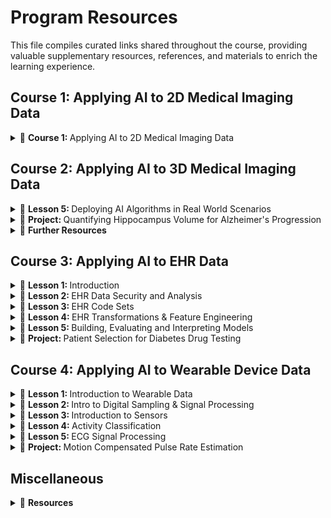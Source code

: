 # Program Resources 
This file compiles curated links shared throughout the course, providing valuable supplementary resources, references, and materials to enrich the learning experience.

## Course 1: Applying AI to 2D Medical Imaging Data
<details> 
  <summary>
      🧠 <b> Course 1: </b> Applying AI to 2D Medical Imaging Data 
  </summary>
<br/> 

course content
course content
</details>

## Course 2: Applying AI to 3D Medical Imaging Data

<details>
  <summary>
      🧠 <b> Lesson 5: </b> Deploying AI Algorithms in Real World Scenarios 
  </summary>

[Nifti file format](https://brainder.org/2012/09/23/the-nifti-file-format/)  
[MRI](https://hsmradyoloji.com/en/mri-mr/?gad=1&gclid=CjwKCAjw5remBhBiEiwAxL2M98idT3fVIwBwHbwZ4A15vHqahnYBzbwlh_6dfyp_VoRMKtUUUn7zcxoCR90QAvD_BwE)  
[MRI](https://www.fieldtriptoolbox.org/faq/coordsys/)  
[NiBabel](https://nipy.org/nibabel/coordinate_systems.html)  
[DICOM REF](https://www.dicomstandard.org/)  
[DICOM REF](https://dicom.innolitics.com/ciods/enhanced-sr/general-study/00080050)  
[DICOM REF](https://clinflows.blog/2022/09/29/dicom-explained-what-is-dicom/#:~:text=The%20DICOM%20Tags%20are%20assigned,uniform%20communication%20protocol%20for%20sharing.)  
[DICOM REF](https://dicom.nema.org/medical/Dicom/2017e/output/chtml/part06/chapter_6.html)  
[DICOM REF](https://www.dicomlibrary.com/dicom/dicom-tags/)  
[DICOM REF](https://www.dicomlibrary.com/dicom/dicom-tags/)  
[DICOM REF](https://www.dicomlibrary.com/dicom/dicom-tags/)  
[Anonymize DICOM data](https://pydicom.github.io/pydicom/stable/auto_examples/metadata_processing/plot_anonymize.html#sphx-glr-auto-examples-metadata-processing-plot-anonymize-py)
</details>

<details>
  <summary>
      🧠 <b> Project: </b>  Quantifying Hippocampus Volume for Alzheimer's Progression
  </summary>

  - [Hippocampus](https://commons.wikimedia.org/wiki/File:Hippocampus_small.gif)  
  - [Seahorse & Hippocampus](https://commons.wikimedia.org/wiki/File:Hippocampus_and_seahorse.JPG)  
  - [Hippocampal volume across age: Nomograms derived from over 19,700 people in UK Biobank](https://www.sciencedirect.com/science/article/pii/S2213158219302542 "According to this paper, 2019, the volume of hippocampus varies in a population, depending on various parameters, within certain boundaries, and it is possible to identify a 'normal' range taking into account age, sex, and brain hemisphere.")  
  - [Medical Decathlon competition](http://medicaldecathlon.com/)  
  - [Emulating PACS: Orthanc server](https://www.orthanc-server.com/download.php)  
  - [Viewing images: OHIF zero-footprint web viewer](https://docs.ohif.org/development/getting-started/)  
  - [DCMTK tools](https://dcmtk.org/en/)  
  - [Project Rubic](https://learn.udacity.com/nanodegrees/nd320/parts/cd0567/lessons/7aaadba1-56c3-45f3-91ab-cec178d320c7/concepts/7aaadba1-56c3-45f3-91ab-cec178d320c7-project-rubric)  
  - [Secondary Capture IODs](http://dicom.nema.org/medical/dicom/current/output/chtml/part03/sect_A.8.html "If you want to understand better the generation of valid DICOM, remove everything below
and try writing your own DICOM generation code from scratch.
Refer to this part of the standard to see what are the requirements for the valid
Secondary Capture IOD: http://dicom.nema.org/medical/dicom/2019e/output/html/part03.html#sect_A.8
The Modules table (A.8-1) contains a list of modules with a notice which ones are mandatory (M)
and which ones are conditional (C) and which ones are user-optional (U)
Note that we are building an RGB image which would have three 8-bit samples per pixel
Also note that writing code that generates valid DICOM has a very calming effect
on mind and body :)")  
</details>

<details>
  <summary>
      🧠 <b> Further Resources </b>
  </summary>
  <br/>
  <details>
    <summary>
      🧠 <b> Conferences and professional societies </b>
    </summary>
  
   - [MICCAI Society](http://www.miccai.org/) hosts an annual conference dedicated to medical imaging and related fields, and also hosts a number of challenges. One that has consistently generated good volumetric datasets is called [BRATS](http://braintumorsegmentation.org/)  
   - [Radiological Society of North America](https://www.rsna.org/) is a renowned organization that unifies medical imaging professionals around the globe. In addition to hosting the eponymous largest medical imaging conference in the world it has been turning more attention to AI recently, and hosted interesting medical imaging competitions within its "[AI challenge](https://www.rsna.org/en/education/ai-resources-and-training/ai-image-challenge)" program. Last year's challenged featured a classification problem for CT imaging (although with the focus on 2D methods)  
   - [SIIM](https://siim.org/page/meetings) is a society that focuses on medical imaging informatics and it has recently started running a machine learning sub-conference called C-MIMI.
  </details>

  <details>
    <summary>
      🧠 <b> Academia </b>
    </summary>
    
   - [Center for Clinical Data Science](https://www.ccds.io/) by Parthers Healthcare  
   - [Stanford's AIMI](https://aimi.stanford.edu/)  
   - [National Consortium of Intelligent Medical Imaging](https://www.medsci.ox.ac.uk/research/networks/national-consortium-of-intelligent-medical-imaging), kicked off by the University of Oxford and the UK's National Health Service  
  </details>
    
  <details>
    <summary>
      🧠 <b> Startups </b>
    </summary>
    <br/>
    There are plenty and there will be more. Some choose to pursue a clinical workflow, some focus on the application of particular machine learning techniques and some capitalize on existing clinical footprint and invest in platforms that accelerate others' efforts. Some established players are:
  
   - [Cortechslabs](https://www.cortechslabs.com/) - focuses on quantitative analysis of brain images. Of particular note is the software called [Neuroquant](https://www.cortechslabs.com/products/neuroquant/) which uses deep learning to produce reports with MRI-based volumetric measurements of structures inside the brain that are related to age-related neurodegenerative disorders such as Alzheimer's. Sounds familiar? :)
   - [Mirada Medical](https://mirada-medical.com/) - Oxford-based company that advanced the field of radiation oncology with its deep-learning-based segmentation models.
   - [Arterys](https://www.arterys.com/) - Silicon Valley startup that was the first to obtain an FDA clearance for a deep learning medical imaging suite for oncology.
   - [Enlitic](https://www.enlitic.com/) - San Francisco-based company aiming at diagnostic use cases that accelerate radiologic workflow.
   - [Nuance](https://www.nuance.com/healthcare/diagnostics-solutions/ai-marketplace.html) is a Boston-based company that produces a well-established platform of choice for radiological dictation. Recently the company focused a lot of effort on a marketplace for medical imaging AI solutions where startups that do not quite have Nuance's reach can deploy their software.
   - [Terarecon](https://www.terarecon.com/envoyai/exchange) - similarly to Nuance, this Californian company started in core diagnostic radiology and expanded with an AI marketplace offering branded "EnvoyAI".
    
   </details>
    
  <details>
    <summary>
      🧠 <b> Big Tech </b>
    </summary>
    <br/>
Some big cloud providers are eyeing the space closely, and running their own programs and projects related to medical imaging.
    
   - Microsoft Research has a [project InnerEye](https://www.microsoft.com/en-us/research/project/medical-image-analysis/) that for the past 10+ years has been exploring the use of machine learning for a variety of medical imaging applications. One of the instructors of this course had the honor of spending a significant part of his career as a team member here.
   - Google DeepMind is a group within Google doing some cutting-edge AI research, including [some work on medical imaging](https://deepmind.com/blog/article/ai-uclh-radiotherapy-planning). We can credit them with the contribution to the invention of the U-net which has been prominently featured in this course.
   </details>
   </details>
  
## Course 3: Applying AI to EHR Data 

<details>
  <summary>
      🧠 <b> Lesson 1: </b> Introduction
  </summary>

  - [Health Affairs](https://www.healthaffairs.org/doi/abs/10.1377/hlthaff.2018.05499)  
  - [CMS](https://www.cms.gov/Research-Statistics-Data-and-Systems/Statistics-Trends-and-Reports/NationalHealthExpendData/NationalHealthAccountsProjected)  
  - [50 Surprising Statistics Every Healthcare Stakeholder Must Know](https://www.osplabs.com/insights/50-surprising-statistics-every-healthcare-stakeholder-must-know/)  
  - [Apple Healthcare Data](https://www.apple.com/healthcare/health-records/)  
  - [Google Cloud Healthcare API](https://cloud.google.com/healthcare-api/docs/projects-datasets-data-stores)  
  - [Google Health](https://health.google/)  
</details>

<details>
  <summary>
      🧠 <b> Lesson 2: </b> EHR Data Security and Analysis
  </summary>

  - [Value of Medical Data on the Dark web](https://www.experian.com/blogs/ask-experian/heres-how-much-your-personal-information-is-selling-for-on-the-dark-web/)  
  - [Hacker Hone their Techniques](https://www.healthcareitnews.com/news/healthcare-data-big-risk-hackers-innovate-and-hone-their-techniques)  
  - [Examples from U.S. HIPAA fines](https://www.federalregister.gov/documents/2019/04/30/2019-08530/notification-of-enforcement-discretion-regarding-hipaa-civil-money-penalties)  
  - [HIPAA](https://www.hhs.gov/hipaa/index.html)  
  - [HITECH](https://www.hhs.gov/hipaa/for-professionals/special-topics/hitech-act-enforcement-interim-final-rule/index.html)  
  - [GDPR](https://gdpr-info.eu/)  
  - [DPA](https://www.gov.uk/data-protection)  
  - [PHI](https://www.hhs.gov/answers/hipaa/what-is-phi/index.html)  
  - [Covered Entites](https://www.hhs.gov/hipaa/for-professionals/covered-entities/index.html)  
  - [Sample Business Associate Agreement](https://www.hhs.gov/hipaa/for-professionals/covered-entities/sample-business-associate-agreement-provisions/index.html)  
  - [Business Associate Guidance](https://www.hhs.gov/hipaa/for-professionals/privacy/guidance/business-associates/index.html)  
  - [De-Identification Rationale](https://www.hhs.gov/hipaa/for-professionals/privacy/special-topics/de-identification/index.html#rationale)  
  - [CRISP-DM](https://en.wikipedia.org/wiki/Cross-industry_standard_process_for_data_mining)  
  - [What is Exploratory Data Analysis](https://towardsdatascience.com/exploratory-data-analysis-8fc1cb20fd15)  
  - [EDA in Python](https://towardsdatascience.com/exploratory-data-analysis-in-python-c9a77dfa39ce)  
  - [Get started with TensorFlow Data Validation](https://www.tensorflow.org/tfx/data_validation/get_started)  
  - [Imputation Methods](https://towardsdatascience.com/6-different-ways-to-compensate-for-missing-values-data-imputation-with-examples-6022d9ca0779)  
  - [Advanced Imputation Methods](https://www.sciencedirect.com/science/article/pii/S2352914819302783)  
  - [Z-Score](https://www.statisticshowto.com/probability-and-statistics/z-score/)  
  - [Reducing Dimensionality](https://en.wikipedia.org/wiki/Dimensionality_reduction)  
  - [Demographic Analysis](https://www.sciencedirect.com/topics/computer-science/demographic-data)  

</details>


<details>
  <summary>
      🧠 <b>   Lesson 3: </b> EHR Code Sets
  </summary>

  - [IDC10-CM Sepsis Codes](https://www.icd10data.com/ICD10CM/Codes/A00-B99/A30-A49/A41-/A41)  
  - [CDC's Rationale](https://www.cdc.gov/nchs/icd/icd10cm_pcs_background.htm)  
  - [Code Structure](https://library.ahima.org/doc?oid=106177#.Xm70u5NKhQI)  
  - [Coding Guidelines](https://www.cms.gov/Medicare/Coding/ICD10/Downloads/2019-ICD10-Coding-Guidelines-.pdf)  
  - [2020 ICD-10CM Codes - Query all codes](https://www.icd10data.com/ICD10CM/)  
  - [CDC ICD10-CM Lookup Tool](https://icd10cmtool.cdc.gov/?fy=FY2019)  
  - [Coronavirus ICD Code Announcement](https://www.cdc.gov/nchs/data/icd/Announcement-New-ICD-code-for-coronavirus-2-20-2020.pdf)  
  - [Primary, Principal, and Secondary Diagnosis Codes](https://acdis.org/articles/qa-primary-principal-and-secondary-diagnoses-1)  
  - [PCS Procedure Code System](https://www.cms.gov/Medicare/Coding/ICD10/Downloads/2014-pcs-procedure-coding-system.pdf)  
  - [Medicare Coding](https://www.cms.gov/Medicare/Coding/ICD10/Downloads/2016-PCS-Slides.pdf)  
  - [Understanding CPT Codes](https://www.verywellhealth.com/what-are-cpt-codes-2614950#:~:text=Current%20Procedural%20Terminology%20(CPT)%20codes,%2C%20surgical%2C%20and%20diagnostic%20services.)  
  - [CMS.gov Database Download for CPT Codes](https://www.cms.gov/medicare-coverage-database/search.aspx?error=Please%20use%20the%20new%20MCD%20Search%20to%20find%20your%20document.&from=~/overview-and-quick-search.aspx&npage=/medicare-coverage-database/downloads/downloadable-databases.aspx)  
  - [CMS.gov HCPCS Codes Information](https://www.cms.gov/Medicare/Coding/MedHCPCSGenInfo)  
  - [HCPCS Wikipedia](https://en.wikipedia.org/wiki/Healthcare_Common_Procedure_Coding_System)  
  - [NDC LOOKUP](https://ndclist.com/)  
  - [RXNorm Overview](https://www.nlm.nih.gov/research/umls/rxnorm/overview.html)  
  - [CCS website](https://www.hcup-us.ahrq.gov/toolssoftware/ccs10/ccs10.jsp#download)  
  - [MS-DRG](https://www.cms.gov/Medicare/Medicare-Fee-for-Service-Payment/AcuteInpatientPPS/MS-DRG-Classifications-and-Software)  
  - [SNOMED CT](https://www.snomed.org/five-step-briefing)  
  - [Graph Convolutional Transformer](https://arxiv.org/pdf/1906.04716.pdf)  
  - [Transformer Architecture](https://arxiv.org/abs/1706.03762)  
  - [Graph Convolutional Transformer - Github Code](https://github.com/Google-Health/records-research/tree/master/graph-convolutional-transformer)  
  - [Graph Convolutional Transformer - EHR Data](https://eicu-crd.mit.edu/about/eicu/)  

</details>


<details>
  <summary>
      🧠 <b>   Lesson 4: </b> EHR Transformations & Feature Engineering
  </summary>

  - [Encounter Definitions](https://www.hl7.org/fhir/encounter-definitions.html)  
  - [Google's Nature Paper-Logitudinal EHR Data Representation](https://www.nature.com/articles/s41746-018-0029-1)  
  - [Google's Patent- EHRs Data Management Systems and Methods](https://patents.google.com/patent/US20160042124)  
  - [FHIR Overview](https://www.hl7.org/fhir/overview.html)  
  - []()  
  - []()  
  - []()  
  - []()  
  - []()  
  - []()  
  - []()  
  - []()  
  - []()  
  - []()  
  - []()  
  - []()  
  - []()  
  - []()  
  - []()  
  - []()  
  - []()  
  - []()  
  - []()  
  - []()  
  - []()  
  - []()  
  - []()  
  - []()  
  - []()  
  - []()  
  - []()  

</details>

<details>
  <summary>
      🧠 <b>   Lesson 5: </b> Building, Evaluating and Interpreting Models
  </summary>

  - []()  
  - []()  
  - []()  
  - []()  
  - []()  
  - []()  
  - []()  
  - []()  
  - []()  
  - []()  
  - []()  
  - []()  
  - []()  
  - []()  
  - []()  
  - []()  
  - []()  
  - []()  
  - []()  
  - []()  
  - []()  
  - []()  
  - []()  
  - []()  
  - []()  
  - []()  
  - []()  
  - []()  
  - []()  
  - []()  
  - []()


</details>


<details>
  <summary>
      🧠 <b>   Project: </b>  Patient Selection for Diabetes Drug Testing
  </summary>

  - []()  
  - []()  
  - []()  
  - []()  
  - []()  
  - []()  
  - []()  
  - []()  
  - []()  
  - []()  
  - []()  
  - []()  
  - []()  
  - []()  
  - []()  
  - []()  
  - []()  
  - []()  
  - []()  
  - []()  
  - []()  
  - []()  
  - []()  
  - []()  
  - []()  
  - []()  
  - []()  
  - []()  
  - []()  
  - []()  
  - []()  

</details>

## Course 4: Applying AI to Wearable Device Data

<details>
  <summary>
        🧠 <b>   Lesson 1: </b> Introduction to Wearable Data
  </summary>

  - [Hillsborough teen: Apple Watch saved my life](https://www.abcactionnews.com/news/region-hillsborough/hillsborough-teen-apple-watch-saved-my-life)  
  - [5 examples of popular wearable devices in healthcare](https://www.businessinsider.com/5-examples-wearable-healthcare-devices-2021-5)  
  - [Precision-Recall](https://commons.wikimedia.org/wiki/File:Precisionrecall.svg)  
  - [Digital health](https://en.wikipedia.org/wiki/Digital_health)  
  - [Precision and recall](https://en.wikipedia.org/wiki/Precision_and_recall)  
  - [Framingham Heart Study](https://en.wikipedia.org/wiki/Framingham_Heart_Study)  
  - [Apple Heart Study: Assessment of Wristwatch-Based Photoplethysmography to Identify Cardiac Arrhythmias](https://classic.clinicaltrials.gov/ct2/show/NCT03335800)  
  - [Apple Heart Study: Large-scale assessment of a smartwatch to identify atrial fibrillation](https://www.nejm.org/doi/full/10.1056/NEJMoa1901183)  
  - [Apple Heart Study Response: Watched by Apple](https://www.nejm.org/doi/full/10.1056/NEJMe1913980)  
  - [Framingham Study: Atrial fibrillation as an independent risk factor for stroke: the Framingham Study](https://www.ahajournals.org/doi/10.1161/01.STR.22.8.983)  
  - [Wearable Health: Health Wearables: Ensuring Fairness, Preventing Discrimination, and Promoting Equity in an Emerging Internet-of-Things Environment](https://louisville.edu/mobileelsi/wgm-3/wgm-3-background-materials/health-wearables-insuring-fairness-preventing-discrimination-and-promoting-equality-in-an-emerging-internet-of-things-enviromnent_kathryn-montgomery-et-al/)
  - [Pipfile Example](https://github.com/udacity/nd320-c4-wearable-data-starter/blob/master/Pipfile)
  - [Pipenv: Python Dev Workflow for Humans](https://pipenv-fork.readthedocs.io/en/latest/index.html)
  - [Spyder IDE](https://docs.spyder-ide.org/current/index.html)

</details>

<details>
  <summary>
        🧠 <b>   Lesson 2: </b> Intro to Digital Sampling & Signal Processing
  </summary>

  - [Sampling Signal Processing](https://en.wikipedia.org/wiki/Sampling_%28signal_processing%29)  
  - [PhysioNet: The Research Resource for Complex Physiologic Signals](https://physionet.org/)  
  - [European ST-T Database: ECG dataset along with R wave peak annotations](https://physionet.org/content/edb/1.0.0/)  
  - [Interpolation](https://en.wikipedia.org/wiki/Interpolation)  
  - [Linear interpolation](https://en.wikipedia.org/wiki/Linear_interpolation)  
  - [Fast Fourier transform](https://en.wikipedia.org/wiki/Fast_Fourier_transform)  
  - [3Blue1Brown - Animated Maths](https://www.youtube.com/channel/UCYO_jab_esuFRV4b17AJtAw)  
  - [But what is the Fourier Transform? A visual introduction](https://www.youtube.com/watch?v=spUNpyF58BY)  
  - [Short-Time Fourier Transform](https://en.wikipedia.org/wiki/Short-time_Fourier_transform)  
  - [Spectrogram](https://en.wikipedia.org/wiki/Spectrogram)  
  - [Matplotlib Spectrogram](https://linuxhint.com/matplotlib-spectogram/)  
  - [Wavelet Transform](https://users.rowan.edu/~polikar/WTpart1.html)  
  - [The more general uncertainty principle, regarding Fourier transforms](https://www.youtube.com/watch?v=MBnnXbOM5S4)
  - [Harmonic](https://en.wikipedia.org/wiki/Harmonic) 
  - [What are harmonics? Exploring the fabric of music](https://splice.com/blog/what-are-harmonics/?utm_term=&campaignid=20329853011&adgroupid=148615476697&adid=664393838102)  
  - [Why Don't All Instruments Sound The Same?](https://www.youtube.com/watch?v=Q8ITu0EASL4)  
  - [Music And Measure Theory](https://www.youtube.com/watch?v=cyW5z-M2yzw)  

</details>

<details>
  <summary>
        🧠 <b>   Lesson 3: </b> Introduction to Sensors
  </summary>

  - []()  
  - []()  
  - []()  
  - []()  
  - []()  
  - []()  
  - []()  
  - []()  
  - []()  
  - []()  
  - []()  
  - []()  
  - []()  
  - []()  
  - []()  
  - []()  
  - []()  
  - []()  
  - []()  
  - []()  
  - []()  
  - []()  
  - []()  
  - []()  
  - []()  
  - []()  
  - []()  
  - []()  
</details>

<details>
  <summary>
        🧠 <b>   Lesson 4: </b> Activity Classification
  </summary>

  - []()  
  - []()  
  - []()  
  - []()  
  - []()  
  - []()  
  - []()  
  - []()  
  - []()  
  - []()  
  - []()  

</details>

<details>
  <summary>
        🧠 <b>   Lesson 5: </b> ECG Signal Processing
  </summary>

  - []()  
  - []()  
  - []()  
  - []()  
  - []()  
  - []()  
  - []()  
  - []()  
  - []()  
  - []()  
  - []()  

</details>

<details>
  <summary>
        🧠 <b>   Project: </b> Motion Compensated Pulse Rate Estimation
  </summary>

  - []()  
  - []()  
  - []()  
  - []()  
  - []()  
  - []()  
  - []()  
  - []()  
  - []()  
  - []()  
  - []()  

</details>

## Miscellaneous

<details>
  <summary>
        🧠 <b>   Resources </b> 
  </summary>

  - [PyTorch and Monai for AI Healthcare Imaging](https://www.youtube.com/watch?v=M3ZWfamWrBM&t=10153s&ab_channel=freeCodeCamp.org)
  - [Using PyTorch Visualization Utilities in Inference Pipeline](https://debuggercafe.com/using-pytorch-visualization-utilities-in-inference-pipeline/)
  - [Git & GitHub](https://www.youtube.com/playlist?list=PLWKjhJtqVAbkFiqHnNaxpOPhh9tSWMXIF)  
  - [Efficient PyTorch — Supercharging Training Pipeline](https://towardsdatascience.com/efficient-pytorch-supercharging-training-pipeline-19a26265adae)  
  - [DICOM Training](https://dcmtk.org/en/services/dicom-training/)  
  - [Getting started with OHIF](https://docs.ohif.org/development/getting-started/)  
  - [[Info Need]: Can you share MONAI-like library in TensorFlow/Keras?](https://discuss.tensorflow.org/t/info-need-can-you-share-monai-like-library-in-tensorflow-keras/7976/1)  
  - [An Introduction to Biomedical Image Analysis with TensorFlow and DLTK](https://blog.tensorflow.org/2018/07/an-introduction-to-biomedical-image-analysis-tensorflow-dltk.html)  
  - [MIScnn: Medical Image Segmentation with Convolutional Neural Networks](https://github.com/frankkramer-lab/MIScnn)  
  - [pynetdicom Tutorial: python package for DICOM networking](https://pydicom.github.io/pynetdicom/stable/tutorials/index.html)  
  - []()
  - []()
  - []()
  - []() 
  - []()
  - []()
  - []()
  - []()
  - []()
  - []()
  - []()
  - []() 
</details>
